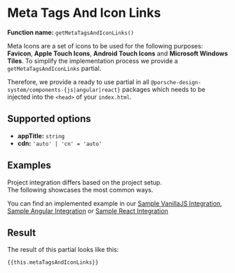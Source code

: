 # Meta Tags And Icon Links
**Function name:** `getMetaTagsAndIconLinks()`

Meta Icons are a set of icons to be used for the following purposes: **Favicon**, **Apple Touch Icons**, **Android Touch Icons** and **Microsoft Windows Tiles**.
To simplify the implementation process we provide a `getMetaTagsAndIconLinks` partial.

Therefore, we provide a ready to use partial in all `@porsche-design-system/components-{js|angular|react}` packages which needs to be injected into the `<head>` of your `index.html`.

## Supported options
- **appTitle:** `string`
- **cdn:** `'auto' | 'cn' = 'auto'`

## Examples

Project integration differs based on the project setup.  
The following showcases the most common ways.

<PartialDocs name="getMetaTagsAndIconLinks" :params="params" location="head"></PartialDocs>

You can find an implemented example in our [Sample VanillaJS Integration](https://github.com/porscheui/sample-integration-vanillajs), [Sample Angular Integration](https://github.com/porscheui/sample-integration-angular) or [Sample React Integration](https://github.com/porscheui/sample-integration-react)

## Result

The result of this partial looks like this:

<pre><code class="language-html readonly">{{this.metaTagsAndIconLinks}}</code></pre>

<script lang="ts">
import Vue from 'vue';
import Component from 'vue-class-component';
import { getMetaTagsAndIconLinks } from '@porsche-design-system/components-js/partials';

@Component
export default class Code extends Vue {
  public metaTagsAndIconLinks = getMetaTagsAndIconLinks({ appTitle: 'TITLE_OF_YOUR_APP' }).replaceAll('><', '>\n<');
  public params = [
    {
      value: "{ appTitle: 'TITLE_OF_YOUR_APP' }",
      comment: 'with appTitle only'
    },
    {
      value: "{ appTitle: 'TITLE_OF_YOUR_APP', cdn: 'cn' }",
      comment: 'force using China CDN'
    },
  ];
}
</script>
